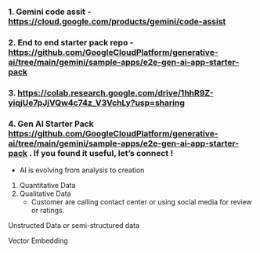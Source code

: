 ### 1. Gemini code assit - https://cloud.google.com/products/gemini/code-assist



### 2. End to end starter pack repo - https://github.com/GoogleCloudPlatform/generative-ai/tree/main/gemini/sample-apps/e2e-gen-ai-app-starter-pack

### 3. https://colab.research.google.com/drive/1hhR9Z-yiqjUe7pJjVQw4c74z_V3VchLy?usp=sharing



### 4. Gen AI Starter Pack https://github.com/GoogleCloudPlatform/generative-ai/tree/main/gemini/sample-apps/e2e-gen-ai-app-starter-pack . If you found it useful, let’s connect !


- AI is evolving from analysis to creation

1) Quantitative Data
2) Qualitative Data
    - Customer are calling contact center or using social media for review or ratings.

Unstructed Data or semi-structured data

Vector Embedding
